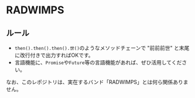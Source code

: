 # RADWIMPS

## ルール
- `then().then().then().世()`のようなメソッドチェーンで "前前前世" と末尾に改行付きで出力すればOKです。
- 言語機能に、`Promise`や`Future`等の言語機能があれば、ぜひ活用してください。

 
なお、このレポジトリは、実在するバンド「RADWIMPS」とは何ら関係ありません。
